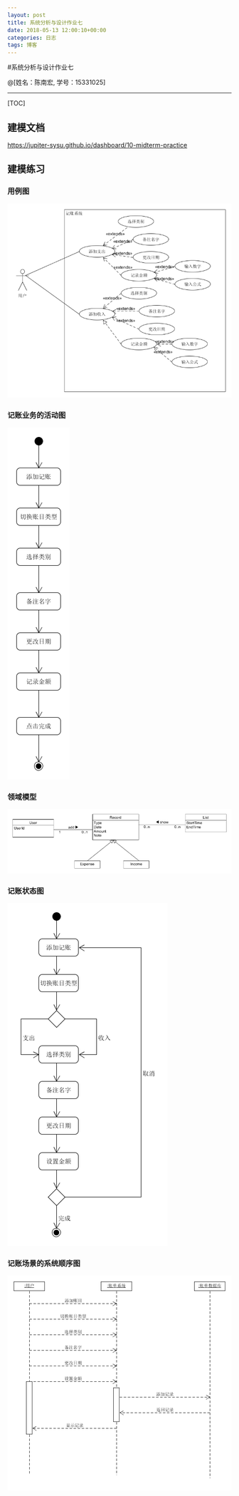 ```yaml
---
layout: post
title: 系统分析与设计作业七
date: 2018-05-13 12:00:10+00:00
categories: 日志
tags: 博客
---
```

#系统分析与设计作业七

@[姓名：陈南宏, 学号：15331025]

-------------------

[TOC]

## 建模文档
https://jupiter-sysu.github.io/dashboard/10-midterm-practice

## 建模练习

### 用例图
![Alt text](https://github.com/obrcnh/obrcnh.github.io/raw/master/_imgs/15331025-%E7%94%A8%E4%BE%8B%E5%9B%BE.png)

### 记账业务的活动图
![Alt text](https://github.com/obrcnh/obrcnh.github.io/raw/master/_imgs/15331025-%E8%AE%B0%E8%B4%A6%E6%B4%BB%E5%8A%A8%E5%9B%BE.png)

### 领域模型
![Alt text](https://github.com/obrcnh/obrcnh.github.io/raw/master/_imgs/15331025-%E9%A2%86%E5%9F%9F%E6%A8%A1%E5%9E%8B.png)

### 记账状态图
![Alt text](https://github.com/obrcnh/obrcnh.github.io/raw/master/_imgs/15331025-%E8%AE%B0%E8%B4%A6%E7%8A%B6%E6%80%81%E5%9B%BE.png)

### 记账场景的系统顺序图
![Alt text](https://github.com/obrcnh/obrcnh.github.io/raw/master/_imgs/15331025-%E8%AE%B0%E8%B4%A6%E7%B3%BB%E7%BB%9F%E9%A1%BA%E5%BA%8F%E5%9B%BE.png)
